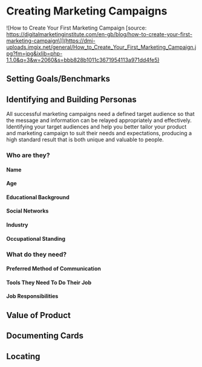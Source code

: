 # Creating Marketing Campaigns

![How to Create Your First Marketing Campaign \[source: https://digitalmarketinginstitute.com/en-gb/blog/how-to-create-your-first-marketing-campaign\]](https://dmi-uploads.imgix.net/general/How_to_Create_Your_First_Marketing_Campaign.jpg?fm=jpg&ixlib=php-1.1.0&q=3&w=2060&s=bbb828b1011c3671954113a971dd4fe5)

## Setting Goals/Benchmarks

## Identifying and Building Personas

All successful marketing campaigns need a defined target audience so that the message and information can be relayed appropriately and effectively. Identifying your target audiences and help you better tailor your product and marketing campaign to suit their needs and expectations, producing a high standard result that is both unique and valuable to people.

### Who are they?

#### Name

#### Age

#### Educational Background

#### Social Networks

#### Industry

#### Occupational Standing

### What do they need?

#### Preferred Method of Communication

#### Tools They Need To Do Their Job

#### Job Responsibilities

#### 

## Value of Product

## Documenting Cards

## Locating 





